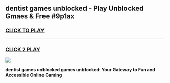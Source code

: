 
## dentist games unblocked - Play Unblocked Gmaes & Free #9p1ax
<h3>
<a href="https://news.freeplayer.one?title=dentist_games_unblocked&ref=03M">CLICK TO PLAY</a></h3>
<hr>

<h3>
<a href="https://news.freeplayer.one?title=dentist_games_unblocked&ref=03M">CLICK 2 PLAY</a>
  
</h3>

<a href="https://news.freeplayer.one?title=dentist_games_unblocked&ref=03M"><img src="https://clearcache.store/games.png"></a>


**dentist games unblocked games unblocked: Your Gateway to Fun and Accessible Online Gaming**
